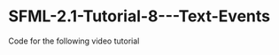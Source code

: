 SFML-2.1-Tutorial-8---Text-Events
=================================

Code for the following video tutorial 
